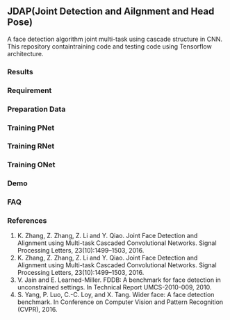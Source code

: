 ## JDAP(**J**oint **D**etection and **A**ilgnment and Head **P**ose)
A face detection algorithm joint multi-task using cascade structure in CNN. This repository containtraining code and testing code using Tensorflow architecture.

### Results

### Requirement

### Preparation Data

### Training PNet

### Training RNet

### Training ONet

### Demo

### FAQ


### References
1. K. Zhang, Z. Zhang, Z. Li and Y. Qiao. Joint Face Detection and Alignment using Multi-task Cascaded Convolutional Networks. Signal Processing Letters, 23(10):1499–1503, 2016.
2. K. Zhang, Z. Zhang, Z. Li and Y. Qiao. Joint Face Detection and Alignment using Multi-task Cascaded Convolutional Networks. Signal Processing Letters, 23(10):1499–1503, 2016.
3. V. Jain and E. Learned-Miller. FDDB: A benchmark for face detection in unconstrained settings. In Technical Report UMCS-2010-009, 2010.
4. S. Yang, P. Luo, C.-C. Loy, and X. Tang. Wider face: A face detection benchmark. In Conference on Computer Vision and Pattern Recognition (CVPR), 2016.
